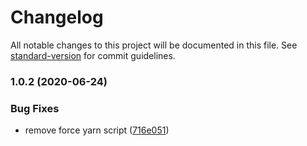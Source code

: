 # Changelog

All notable changes to this project will be documented in this file. See [standard-version](https://github.com/conventional-changelog/standard-version) for commit guidelines.

### 1.0.2 (2020-06-24)


### Bug Fixes

* remove force yarn script ([716e051](https://github.com/MohammedFaragallah/feathers-authentication-management-ts/commit/716e05142f5a83076b0a09b40434ee8fd2099ada))
